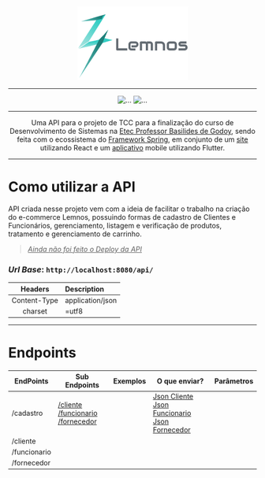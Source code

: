 <div align="center">
    <br />
    <img src="src/main/resources/imagens/Logo.png" alt="Logo" />
    <hr />
    <img src="http://img.shields.io/static/v1?label=STATUS&message=EM%20DESENVOLVIMENTO&color=GREEN&style=for-the-badge" alt="..." />
    <img src="https://img.shields.io/static/v1?label=Projeto%20de&message=TCC&color=blue&style=for-the-badge" alt="..." />
    <hr />
    <p>
        Uma API para o projeto de TCC para a finalização do curso de Desenvolvimento de Sistemas na 
        <a href="https://basilides.com.br">Etec Professor Basilides de Godoy</a>, sendo feita com o ecossistema do 
<a href="https://spring.io">Framework Spring</a>, em conjunto de um <a href="https://lemnos.vercel.app">site</a> 
        utilizando React e um <a href="">aplicativo</a> mobile utilizando Flutter.
    </p>
    <hr />
</div>

# Como utilizar a API

API criada nesse projeto vem com a ideia de facilitar o trabalho na criação do e-commerce Lemnos, possuindo formas 
de cadastro de Clientes e Funcionários, gerenciamento, listagem e verificação de produtos, tratamento e 
gerenciamento de carrinho.

> _<ins>Ainda não foi feito o Deploy da API</ins>_

### _Url Base_: `http://localhost:8080/api/`

|   Headers    | Description      |
|:------------:|:-----------------|
| Content-Type | application/json |
|   charset    | =utf8            |

---

# Endpoints

| **EndPoints** | **Sub Endpoints**                                     | **Exemplos** | **O que enviar?**                                               | **Parâmetros** |
|---------------|-------------------------------------------------------|--------------|-----------------------------------------------------------------|----------------|
| /cadastro     | [/cliente]()<br/>[/funcionario]()<br/>[/fornecedor]() |              | [Json Cliente]()<br>[Json Funcionario]()<br>[Json Fornecedor]() |
| /cliente      |                                                       |              |                                                                 |
| /funcionario  |                                                       |              |                                                                 |
| /fornecedor   |                                                       |              |                                                                 |
